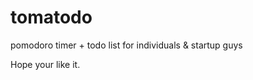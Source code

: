 tomatodo
========

pomodoro timer + todo list for individuals &amp; startup guys

Hope your like it.